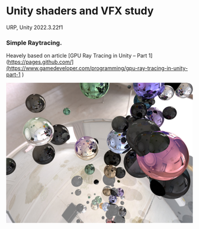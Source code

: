 # Unity shaders and VFX study


URP, Unity 2022.3.22f1


### Simple Raytracing.
Heavely based on article [GPU Ray Tracing in Unity – Part 1](https://pages.github.com/](https://www.gamedeveloper.com/programming/gpu-ray-tracing-in-unity-part-1 )

![raytracing_screenshot](Screenshots/raytracing_1.jpg)
